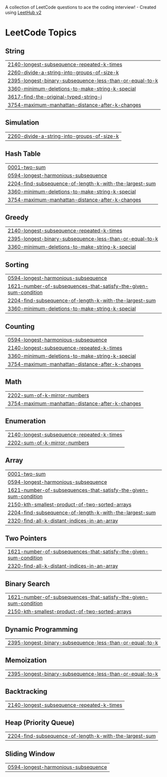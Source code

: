 A collection of LeetCode questions to ace the coding interview! - Created using [LeetHub v2](https://github.com/arunbhardwaj/LeetHub-2.0)
<!---LeetCode Topics Start-->
# LeetCode Topics
## String
|  |
| ------- |
| [2140-longest-subsequence-repeated-k-times](https://github.com/Raunak18Sharma/LeetCode-Solution/tree/master/2140-longest-subsequence-repeated-k-times) |
| [2260-divide-a-string-into-groups-of-size-k](https://github.com/Raunak18Sharma/LeetCode-Solution/tree/master/2260-divide-a-string-into-groups-of-size-k) |
| [2395-longest-binary-subsequence-less-than-or-equal-to-k](https://github.com/Raunak18Sharma/LeetCode-Solution/tree/master/2395-longest-binary-subsequence-less-than-or-equal-to-k) |
| [3360-minimum-deletions-to-make-string-k-special](https://github.com/Raunak18Sharma/LeetCode-Solution/tree/master/3360-minimum-deletions-to-make-string-k-special) |
| [3617-find-the-original-typed-string-i](https://github.com/Raunak18Sharma/LeetCode-Solution/tree/master/3617-find-the-original-typed-string-i) |
| [3754-maximum-manhattan-distance-after-k-changes](https://github.com/Raunak18Sharma/LeetCode-Solution/tree/master/3754-maximum-manhattan-distance-after-k-changes) |
## Simulation
|  |
| ------- |
| [2260-divide-a-string-into-groups-of-size-k](https://github.com/Raunak18Sharma/LeetCode-Solution/tree/master/2260-divide-a-string-into-groups-of-size-k) |
## Hash Table
|  |
| ------- |
| [0001-two-sum](https://github.com/Raunak18Sharma/LeetCode-Solution/tree/master/0001-two-sum) |
| [0594-longest-harmonious-subsequence](https://github.com/Raunak18Sharma/LeetCode-Solution/tree/master/0594-longest-harmonious-subsequence) |
| [2204-find-subsequence-of-length-k-with-the-largest-sum](https://github.com/Raunak18Sharma/LeetCode-Solution/tree/master/2204-find-subsequence-of-length-k-with-the-largest-sum) |
| [3360-minimum-deletions-to-make-string-k-special](https://github.com/Raunak18Sharma/LeetCode-Solution/tree/master/3360-minimum-deletions-to-make-string-k-special) |
| [3754-maximum-manhattan-distance-after-k-changes](https://github.com/Raunak18Sharma/LeetCode-Solution/tree/master/3754-maximum-manhattan-distance-after-k-changes) |
## Greedy
|  |
| ------- |
| [2140-longest-subsequence-repeated-k-times](https://github.com/Raunak18Sharma/LeetCode-Solution/tree/master/2140-longest-subsequence-repeated-k-times) |
| [2395-longest-binary-subsequence-less-than-or-equal-to-k](https://github.com/Raunak18Sharma/LeetCode-Solution/tree/master/2395-longest-binary-subsequence-less-than-or-equal-to-k) |
| [3360-minimum-deletions-to-make-string-k-special](https://github.com/Raunak18Sharma/LeetCode-Solution/tree/master/3360-minimum-deletions-to-make-string-k-special) |
## Sorting
|  |
| ------- |
| [0594-longest-harmonious-subsequence](https://github.com/Raunak18Sharma/LeetCode-Solution/tree/master/0594-longest-harmonious-subsequence) |
| [1621-number-of-subsequences-that-satisfy-the-given-sum-condition](https://github.com/Raunak18Sharma/LeetCode-Solution/tree/master/1621-number-of-subsequences-that-satisfy-the-given-sum-condition) |
| [2204-find-subsequence-of-length-k-with-the-largest-sum](https://github.com/Raunak18Sharma/LeetCode-Solution/tree/master/2204-find-subsequence-of-length-k-with-the-largest-sum) |
| [3360-minimum-deletions-to-make-string-k-special](https://github.com/Raunak18Sharma/LeetCode-Solution/tree/master/3360-minimum-deletions-to-make-string-k-special) |
## Counting
|  |
| ------- |
| [0594-longest-harmonious-subsequence](https://github.com/Raunak18Sharma/LeetCode-Solution/tree/master/0594-longest-harmonious-subsequence) |
| [2140-longest-subsequence-repeated-k-times](https://github.com/Raunak18Sharma/LeetCode-Solution/tree/master/2140-longest-subsequence-repeated-k-times) |
| [3360-minimum-deletions-to-make-string-k-special](https://github.com/Raunak18Sharma/LeetCode-Solution/tree/master/3360-minimum-deletions-to-make-string-k-special) |
| [3754-maximum-manhattan-distance-after-k-changes](https://github.com/Raunak18Sharma/LeetCode-Solution/tree/master/3754-maximum-manhattan-distance-after-k-changes) |
## Math
|  |
| ------- |
| [2202-sum-of-k-mirror-numbers](https://github.com/Raunak18Sharma/LeetCode-Solution/tree/master/2202-sum-of-k-mirror-numbers) |
| [3754-maximum-manhattan-distance-after-k-changes](https://github.com/Raunak18Sharma/LeetCode-Solution/tree/master/3754-maximum-manhattan-distance-after-k-changes) |
## Enumeration
|  |
| ------- |
| [2140-longest-subsequence-repeated-k-times](https://github.com/Raunak18Sharma/LeetCode-Solution/tree/master/2140-longest-subsequence-repeated-k-times) |
| [2202-sum-of-k-mirror-numbers](https://github.com/Raunak18Sharma/LeetCode-Solution/tree/master/2202-sum-of-k-mirror-numbers) |
## Array
|  |
| ------- |
| [0001-two-sum](https://github.com/Raunak18Sharma/LeetCode-Solution/tree/master/0001-two-sum) |
| [0594-longest-harmonious-subsequence](https://github.com/Raunak18Sharma/LeetCode-Solution/tree/master/0594-longest-harmonious-subsequence) |
| [1621-number-of-subsequences-that-satisfy-the-given-sum-condition](https://github.com/Raunak18Sharma/LeetCode-Solution/tree/master/1621-number-of-subsequences-that-satisfy-the-given-sum-condition) |
| [2150-kth-smallest-product-of-two-sorted-arrays](https://github.com/Raunak18Sharma/LeetCode-Solution/tree/master/2150-kth-smallest-product-of-two-sorted-arrays) |
| [2204-find-subsequence-of-length-k-with-the-largest-sum](https://github.com/Raunak18Sharma/LeetCode-Solution/tree/master/2204-find-subsequence-of-length-k-with-the-largest-sum) |
| [2320-find-all-k-distant-indices-in-an-array](https://github.com/Raunak18Sharma/LeetCode-Solution/tree/master/2320-find-all-k-distant-indices-in-an-array) |
## Two Pointers
|  |
| ------- |
| [1621-number-of-subsequences-that-satisfy-the-given-sum-condition](https://github.com/Raunak18Sharma/LeetCode-Solution/tree/master/1621-number-of-subsequences-that-satisfy-the-given-sum-condition) |
| [2320-find-all-k-distant-indices-in-an-array](https://github.com/Raunak18Sharma/LeetCode-Solution/tree/master/2320-find-all-k-distant-indices-in-an-array) |
## Binary Search
|  |
| ------- |
| [1621-number-of-subsequences-that-satisfy-the-given-sum-condition](https://github.com/Raunak18Sharma/LeetCode-Solution/tree/master/1621-number-of-subsequences-that-satisfy-the-given-sum-condition) |
| [2150-kth-smallest-product-of-two-sorted-arrays](https://github.com/Raunak18Sharma/LeetCode-Solution/tree/master/2150-kth-smallest-product-of-two-sorted-arrays) |
## Dynamic Programming
|  |
| ------- |
| [2395-longest-binary-subsequence-less-than-or-equal-to-k](https://github.com/Raunak18Sharma/LeetCode-Solution/tree/master/2395-longest-binary-subsequence-less-than-or-equal-to-k) |
## Memoization
|  |
| ------- |
| [2395-longest-binary-subsequence-less-than-or-equal-to-k](https://github.com/Raunak18Sharma/LeetCode-Solution/tree/master/2395-longest-binary-subsequence-less-than-or-equal-to-k) |
## Backtracking
|  |
| ------- |
| [2140-longest-subsequence-repeated-k-times](https://github.com/Raunak18Sharma/LeetCode-Solution/tree/master/2140-longest-subsequence-repeated-k-times) |
## Heap (Priority Queue)
|  |
| ------- |
| [2204-find-subsequence-of-length-k-with-the-largest-sum](https://github.com/Raunak18Sharma/LeetCode-Solution/tree/master/2204-find-subsequence-of-length-k-with-the-largest-sum) |
## Sliding Window
|  |
| ------- |
| [0594-longest-harmonious-subsequence](https://github.com/Raunak18Sharma/LeetCode-Solution/tree/master/0594-longest-harmonious-subsequence) |
<!---LeetCode Topics End-->